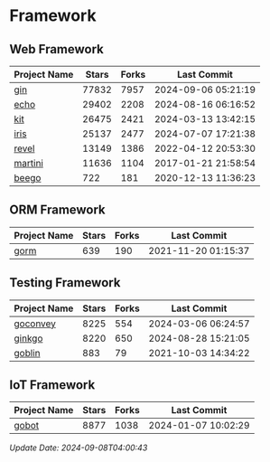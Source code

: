 # Framework

## Web Framework
| Project Name | Stars | Forks | Last Commit |
| ------------ | ----- | ----- | ----------- |
| [gin](https://github.com/gin-gonic/gin) | 77832 | 7957 | 2024-09-06 05:21:19 |
| [echo](https://github.com/labstack/echo) | 29402 | 2208 | 2024-08-16 06:16:52 |
| [kit](https://github.com/go-kit/kit) | 26475 | 2421 | 2024-03-13 13:42:15 |
| [iris](https://github.com/kataras/iris) | 25137 | 2477 | 2024-07-07 17:21:38 |
| [revel](https://github.com/revel/revel) | 13149 | 1386 | 2022-04-12 20:53:30 |
| [martini](https://github.com/go-martini/martini) | 11636 | 1104 | 2017-01-21 21:58:54 |
| [beego](https://github.com/astaxie/beego) | 722 | 181 | 2020-12-13 11:36:23 |

## ORM Framework
| Project Name | Stars | Forks | Last Commit |
| ------------ | ----- | ----- | ----------- |
| [gorm](https://github.com/jinzhu/gorm) | 639 | 190 | 2021-11-20 01:15:37 |

## Testing Framework
| Project Name | Stars | Forks | Last Commit |
| ------------ | ----- | ----- | ----------- |
| [goconvey](https://github.com/smartystreets/goconvey) | 8225 | 554 | 2024-03-06 06:24:57 |
| [ginkgo](https://github.com/onsi/ginkgo) | 8220 | 650 | 2024-08-28 15:21:05 |
| [goblin](https://github.com/franela/goblin) | 883 | 79 | 2021-10-03 14:34:22 |

## IoT Framework
| Project Name | Stars | Forks | Last Commit |
| ------------ | ----- | ----- | ----------- |
| [gobot](https://github.com/hybridgroup/gobot) | 8877 | 1038 | 2024-01-07 10:02:29 |

*Update Date: 2024-09-08T04:00:43*
